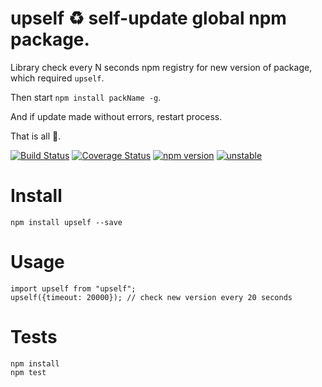 # upself ♻ self-update global npm package.
  
Library check every N seconds npm registry for new version of package, which required `upself`.

Then start `npm install packName -g`. 

And if update made without errors, restart process.

That is all 🎅.

[![Build Status](https://travis-ci.org/arvitaly/upself.svg?branch=master)](https://travis-ci.org/arvitaly/upself)
[![Coverage Status](https://coveralls.io/repos/github/arvitaly/upself/badge.svg?branch=master)](https://coveralls.io/github/arvitaly/upself?branch=master)
[![npm version](https://badge.fury.io/js/upself.svg)](https://badge.fury.io/js/upself)
[![unstable](http://badges.github.io/stability-badges/dist/unstable.svg)](http://github.com/badges/stability-badges)


# Install

    npm install upself --save

# Usage

    import upself from "upself";    
    upself({timeout: 20000}); // check new version every 20 seconds

# Tests

    npm install
    npm test